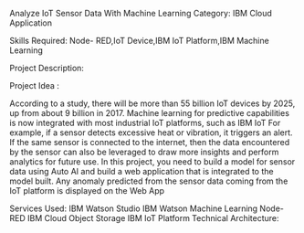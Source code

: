 Analyze IoT Sensor Data With Machine Learning
Category: IBM Cloud Application

Skills Required:
Node- RED,IoT Device,IBM IoT Platform,IBM Machine Learning

Project Description:

Project Idea :

According to a study, there will be more than 55 billion IoT devices by 2025, up from about 9 billion in 2017. Machine learning for predictive capabilities is now integrated with most industrial IoT platforms, such as IBM IoT 
For example, if a sensor detects excessive heat or vibration, it triggers an alert. If the same sensor is connected to the internet, then the data encountered by the sensor can also be leveraged to draw more insights and perform analytics for future use.
In this project, you need to build a model for sensor data using Auto AI and build a web application that is integrated to the model built. Any anomaly predicted from the sensor data coming from the IoT platform is displayed on the Web App

Services Used:
IBM Watson Studio
IBM Watson Machine Learning
Node-RED
IBM Cloud Object Storage
IBM IoT Platform
Technical Architecture:







